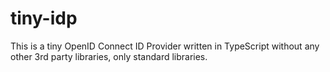 # tiny-idp
This is a tiny OpenID Connect ID Provider written in TypeScript without any other 3rd party libraries, only standard libraries.
